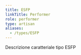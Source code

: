 ```yaml
---
title: ESFP
linkTitle: Performer
role: performer
type: artisan
aliases:
  - /types/ESFP
---
```

Descrizione caratteriale tipo ESFP